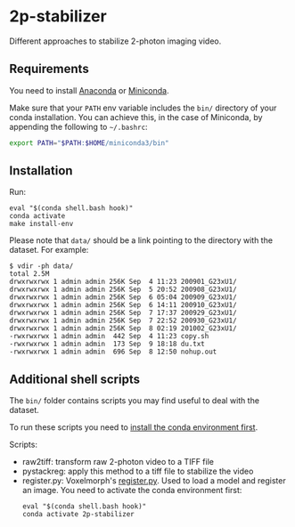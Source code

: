 # 2p-stabilizer

Different approaches to stabilize 2-photon imaging video.

## Requirements

You need to install [Anaconda](https://docs.anaconda.com/anaconda/install/linux/) or [Miniconda](https://docs.conda.io/en/latest/miniconda.html#linux-installers).

Make sure that your `PATH` env variable includes the `bin/` directory of your conda installation. You can achieve this, in the case of Miniconda, by appending the following to `~/.bashrc`:

```bash
export PATH="$PATH:$HOME/miniconda3/bin"
```

## Installation

Run:

```shell
eval "$(conda shell.bash hook)"
conda activate
make install-env
```

Please note that `data/` should be a link pointing to the directory with the dataset. For example:

```shell
$ vdir -ph data/
total 2.5M
drwxrwxrwx 1 admin admin 256K Sep  4 11:23 200901_G23xU1/
drwxrwxrwx 1 admin admin 256K Sep  5 20:52 200908_G23xU1/
drwxrwxrwx 1 admin admin 256K Sep  6 05:04 200909_G23xU1/
drwxrwxrwx 1 admin admin 256K Sep  6 14:11 200910_G23xU1/
drwxrwxrwx 1 admin admin 256K Sep  7 17:37 200929_G23xU1/
drwxrwxrwx 1 admin admin 256K Sep  7 22:52 200930_G23xU1/
drwxrwxrwx 1 admin admin 256K Sep  8 02:19 201002_G23xU1/
-rwxrwxrwx 1 admin admin  442 Sep  4 11:23 copy.sh
-rwxrwxrwx 1 admin admin  173 Sep  9 18:18 du.txt
-rwxrwxrwx 1 admin admin  696 Sep  8 12:50 nohup.out
```

## Additional shell scripts

The `bin/` folder contains scripts you may find useful to deal with the dataset.

To run these scripts you need to [install the conda environment first](#installation).

Scripts:

* raw2tiff: transform raw 2-photon video to a TIFF file
* pystackreg: apply this method to a tiff file to stabilize the video
* register.py: Voxelmorph's [register.py](https://github.com/voxelmorph/voxelmorph/blob/dev/scripts/tf/register.py). Used to load a model and register an image. You need to activate the conda environment first:
    ```shell
    eval "$(conda shell.bash hook)"
    conda activate 2p-stabilizer
    ```
